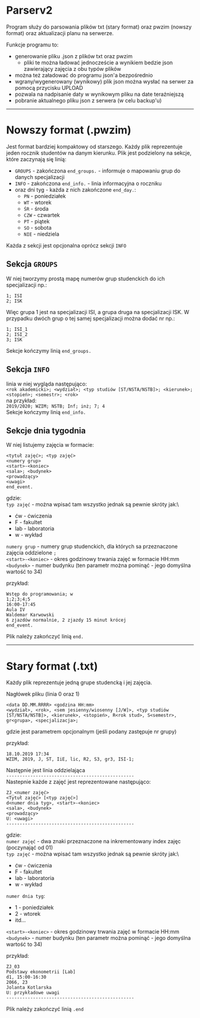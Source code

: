 # Parserv2

Program służy do parsowania plików txt (stary format) oraz pwzim (nowszy format) oraz aktualizacji planu na serwerze.

Funkcje programu to:
 - generowanie pliku .json z plików txt oraz pwzim 
   - pliki te można ładować jednoczeście a wynikiem bedzie json zawierający zajęcia z obu typów plików
 - można też załadować do programu json'a bezpośrednio
 - wgrany/wygenerowany (wynikowy) plik json można wysłać na serwer za pomocą przycisku UPLOAD
 - pozwala na nadpisanie daty w wynikowym pliku na date teraźniejszą
 - pobranie aktualnego pliku json z serwera (w celu backup'u)

--------------------------------------------------------------------------------------------------------------------------

# Nowszy format (.pwzim)
Jest format bardziej kompaktowy od starszego. Każdy plik reprezentuje jeden rocznik studentów na danym kierunku.
Plik jest podzielony na sekcje, które zaczynają się linią:
 - `GROUPS` - zakończona `end_groups.` - informuje o mapowaniu grup do danych specjalizacji
 - `INFO` - zakończona `end_info.` - linia informacyjna o roczniku
 - oraz dni tyg - każda z nich zakończone `end_day.`:
   - `PN` - poniedziałek
   - `WT` - wtorek
   - `ŚR` - środa
   - `CZW` - czwartek
   - `PT` - piątek
   - `SO` - sobota
   - `NIE` - niedziela

Każda z sekcji jest opcjonalna oprócz sekcji `INFO`

## Sekcja `GROUPS`
W niej tworzymy prostą mapę numerów grup studenckich do ich specjalizacji np.:
```
1; ISI
2; ISK
```
Więc grupa 1 jest na specjalizacji ISI, a grupa druga na specjalizacji ISK. W przypadku dwóch grup o tej samej specjalizacji można dodać nr np.:
```
1; ISI_1
2; ISI_2
3; ISK
```
Sekcje kończymy linią `end_groups.`

## Sekcja `INFO`
linia w niej wygląda następująco:\
`<rok akademicki>; <wydział>; <typ studiów [ST/NSTA/NSTB]>; <kierunek>; <stopień>; <semestr>; <rok>`\
na przykład:\
`2019/2020; WZIM; NSTB; Inf; inż; 7; 4`\
Sekcje kończymy linią `end_info.`

## Sekcje dnia tygodnia
W niej listujemy zajęcia w formacie:
```
<tytuł zajęć>; <typ zajęć>
<numery grup>
<start>-<koniec>
<sala>; <budynek>
<prowadzący>
<uwagi>
end_event.
```
gdzie:\
`typ zajęć` - można wpisać tam wszystko jednak są pewnie skróty jak:\
 - ćw - ćwiczenia
 - F - fakultet
 - lab - laboratoria
 - w - wykład
 
`numery grup` - numery grup studenckich, dla których sa przeznaczone zajęcia oddzielone `;`\
`<start>-<koniec>` - okres godzinowy trwania zajęć w formacie HH:mm\
`<budynek>` - numer budynku (ten parametr można pominąć - jego domyślna wartość to 34)

przykład:
```
Wstęp do programowania; w
1;2;3;4;5
16:00-17:45
Aula IV
Waldemar Karwowski
6 zjazdów normalnie, 2 zjazdy 15 minut krócej
end_event.
```

Plik należy zakończyć linią `end.`

--------------------------------------------------------------------------------------------------------------------------

# Stary format (.txt)
Każdy plik reprezentuje jedną grupe studencką i jej zajęcia.

Nagłówek pliku (linia 0 oraz 1)
```
<data DD.MM.RRRR> <godzina HH:mm>
<wydział>, <rok>, <sem jesienny/wiosenny [J/W]>, <typ studiów [ST/NSTA/NSTB]>, <kierunek>, <stopień>, R<rok stud>, S<semestr>, gr<grupa>, <specjalizacja>;
```
gdzie <specjalizacja> jest parametrem opcjonalnym (jeśli podany zastępuje nr grupy)

przykład:
```
18.10.2019 17:34
WZIM, 2019, J, ST, IiE, lic, R2, S3, gr3, ISI-1;
```

Następnie jest linia oddzielająca\
`------------------------------------------------`\
Nastepnie każde z zajęć jest reprezentowane następująco:
```
ZJ_<numer zajęć>
<Tytuł zajęć> [<typ zajęć>]
d<numer dnia tyg>, <start>-<koniec>
<sala>, <budynek>
<prowadzący>
U: <uwagi>
------------------------------------------------
```
gdzie:\
`numer zajęć` - dwa znaki przeznaczone na inkrementowany index zajęc (poczynająć od 01)\
`typ zajęć` - można wpisać tam wszystko jednak są pewnie skróty jak:\
 - ćw - ćwiczenia
 - F - fakultet
 - lab - laboratoria
 - w - wykład
 
`numer dnia tyg`:
 - 1 - poniedziałek
 - 2 - wtorek
 - itd...
 
`<start>-<koniec>` - okres godzinowy trwania zajęć w formacie HH:mm\
`<budynek>` - numer budynku (ten parametr można pominąć - jego domyślna wartość to 34)

przykład:
```
ZJ_03
Podstawy ekonometrii [Lab]
d1, 15:00-16:30
2066, 23
Jolanta Kotlarska
U: przykładowe uwagi
------------------------------------------------
```

Plik należy zakończyć linią `.end`
